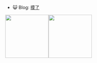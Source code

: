 - 😺 Blog: <a href="http://reimia.top:8080" target="_blank">摸了</a>

<img height="137px" src="https://github-readme-stats.vercel.app/api?username=Reimia&hide_title=true&hide_border=true&show_icons=true&include_all_commits=true&line_height=21&bg_color=0,FFCCCC,FFD479,FFFC79,73FA79&theme=graywhite&locale=cn" /><img height="137px" src="https://github-readme-stats.vercel.app/api/top-langs/?username=Reimia&hide_title=true&hide_border=true&layout=compact&bg_color=0,73FA79,73FDFF,D783FF&theme=graywhite&locale=cn"/>
